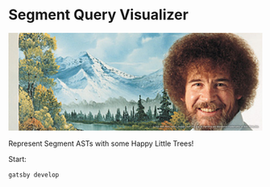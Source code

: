 # Segment Query Visualizer

![Bob Ross](./BobRossHappyLittleTrees.jpg)

Represent Segment ASTs with some Happy Little Trees!

Start:

```
gatsby develop
```
